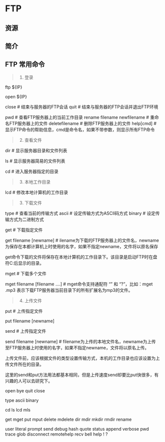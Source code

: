 # FTP

>

## 资源

## 简介

## FTP 常用命令

> 1. 登录

ftp ${IP}

open ${IP}

close  # 结束与服务器的FTP会话
quit   # 结束与服务器的FTP会话并退出FTP环境

pwd    # 查看FTP服务器上的当前工作目录
rename filename newfilename  # 重命名FTP服务器上的文件
deletefilename               # 删除FTP服务器上的文件
help[cmd]                    # 显示FTP命令的帮助信息，cmd是命令名，如果不带参数，则显示所有FTP命令


> 2. 查看文件

dir   # 显示服务器目录和文件列表

ls    # 显示服务器简易的文件列表

cd    # 进入服务器指定的目录

> 3. 本地工作目录

lcd  # 修改本地计算机的工作目录


> 3. 下载文件


type    # 查看当前的传输方式
ascii   # 设定传输方式为ASCII码方式
binary  # 设定传输方式为二进制方式

get     # 下载指定文件

get filename [newname] # ilename为下载的FTP服务器上的文件名，newname为保存在本都计算机上时使用的名字，如果不指定newname，文件将以原名保存

get命令下载的文件将保存在本地计算机的工作目录下。该目录是启动FTP时在盘符C:后显示的目录。


mget    # 下载多个文件

mget filename [filename ....]  # mget命令支持通配符 “” 和 “?”，比如：mget .mp3 表示下载FTP服务器当前目录下的所有扩展名为mp3的文件。


> 4. 上传文件

put    # 上传指定文件

put filename [newname]

send   # 上传指定文件

send filename [newname] # filename为上传的本地文件名，newname为上传至FTP服务器上时使用的名字，如果不指定newname，文件将以原名上传。

上传文件前，应该根据文件的类型设置传输方式，本机的工作目录也应该设置为上传文件所在的目录。

这里的send和put方法用法都基本相同，但是上传速度send却要比put快很多，有兴趣的人可以去研究下。

open
bye
quit
close

type
ascii
binary

cd
ls
lcd
mls


get
mget
put
mput
delete
mdelete
dir
mdir
mkdir
rmdir
rename

user
literal
prompt
send
debug
hash
quote
status
append
verbose
pwd
trace
glob
disconnect
remotehelp
recv
bell
help
!
?


